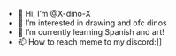- 👋 Hi, I’m @X-dino-X
- 👀 I’m interested in drawing and ofc dinos
- 🌱 I’m currently learning Spanish and art!
- 📫 How to reach meme to my discord:]]

<!---
X-dino-X/X-dino-X is a ✨ special ✨ repository because its `README.md` (this file) appears on your GitHub profile.
You can click the Preview link to take a look at your changes.
--->
